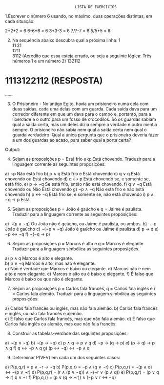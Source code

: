                                     LISTA DE EXÉRCICIOS

1.Escrever o número 6 usando, no máximo, duas operações distintas, em cada 
situação:  

2+2+2 = 6
6-6+6 = 6
3*3-3 = 6
7/7-7 = 6 
5/5+5 = 6

2. Na sequência abaixo descubra qual a próxima linha.
1  
11 
21  
1211  
3112  (Acredito que essa esteja errada, ou seja a seguinte lógica: Três números 1 e um número 2)
132112 
# 1113122112 (RESPOSTA) 
......  

3. O Prisioneiro - No antigo Egito, havia um prisioneiro numa cela com duas saídas, 
cada uma delas com um guarda. Cada saída dava para um corredor diferente em que 
um dava para o campo e, portanto, para a liberdade e o outro para um fosso de 
crocodilos. Só os guardas sabiam qual a saída certa, mas um deles dizia sempre a 
verdade e outro mentia sempre. O prisioneiro não sabia nem qual a saída certa nem 
qual o guarda verdadeiro. Qual a única pergunta que o prisioneiro deveria fazer a um 
dos guardas ao acaso, para saber qual a porta certa?  

Output:


4. Sejam as proposições p = Está frio e q: Está chovendo. Traduzir para a linguagem 
corrente as seguintes proposições: 

a) ¬p                   Não está frio
b) p ∧ q                Está frio e Está chovendo
c) q ∨ q                Está chovendo ou Está chovendo
d) q ↔ p                Está chovendo se, e somente se, está frio.
e) p → ¬q               Se está frio, então não está chovendo.
f) q ∨ ¬q               Está chovendo ou Não Está chovendo
g) ¬p ∧ ¬q              Não está frio e não está chovendo
h) p ↔ ¬q               Está frio se, e somente se, não está chovendo
i) p ∧ ¬q → p           Está

5. Sejam as proposições p = João é gaúcho e q = Jaime é paulista. Traduzir para a 
linguagem corrente as seguintes proposições: 
 
a) ¬(p ∧ ¬q)            Ou João não é gaúcho, ou Jaime é paulista, ou ambos.
b) ¬¬p                  João é gaúcho
c) ¬(¬p ∨ ¬q)           João é gaúcho ou Jaime é paulista
d) p → q 
e) ¬p ↔ ¬q
f) ¬(¬q → p)

6. Sejam as proposições p = Marcos é alto e q = Marcos é elegante. Traduzir para a 
linguagem simbólica as seguintes proposições. 

a) p ∧ q                Marcos é alto e elegante.  
b) p ∨ ¬q               Marcos é alto, mas não é elegante.  
c)                      Não é verdade que Marcos é baixo ou elegante. 
d)                      Marcos não é nem alto e nem elegante. 
e)                      Marcos é alto ou é baixo e elegante. 
f)                      É falso que Marcos é baixo ou que não é elegante. 

7. Sejam as proposições p = Carlos fala francês, q = Carlos fala inglês e r = Carlos 
fala alemão. Traduzir para a linguagem simbólica as seguintes proposições: 

a) Carlos fala francês ou inglês, mas não fala alemão. 
b) Carlos fala francês e inglês, ou não fala francês e alemão.  
c) É falso que Carlos fala francês, mas que não fala alemão. 
d) É falso que Carlos fala inglês ou alemão, mas que não fala francês.

8. Construir as tabelas-verdade das seguintes proposições:  

a) ¬(p ∨ ¬q) 
b) ¬(p → ¬q) 
c) p ∧ q → p ∨ q 
d) ¬p → (q → p) 
e) (p → q) → p ∧ q 
f) q ↔ ¬p ∧ q 
g) (p ↔ ¬q) ↔ ¬p ∧ q

9. Determinar P(VFV) em cada um dos seguintes casos: 

a) P(p,q,r) = p ∧ ¬r → ¬q 
b) P(p,q,r) = ¬p ∧ (q ∨ ¬r) 
c) P(p,q,r) = ¬(p ∧ q) ↔ ¬(p ∨ ¬r) 
d) P(p,q,r) = (r ∧ (p ∨ ¬q)) ∧ ¬(¬r ∨ (p ∧ q)) 
e) P(p,q,r) = (p ∨ q → r) q ∨ ¬r 
f) P(p,q,r) = (p ∨ (q → ¬r)) ∧ (¬p ∨ r ↔ ¬q) 